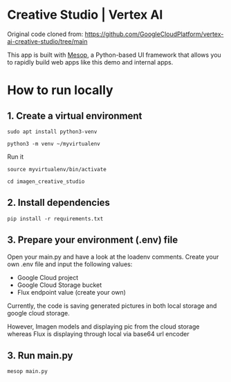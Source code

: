 # Creative Studio | Vertex AI

Original code cloned from: https://github.com/GoogleCloudPlatform/vertex-ai-creative-studio/tree/main

This app is built with [Mesop](https://google.github.io/mesop), a Python-based UI framework that allows you to rapidly build web apps like this demo and internal apps.

# How to run locally

## 1. Create a virtual environment
```
sudo apt install python3-venv
```
```
python3 -m venv ~/myvirtualenv
```

Run it
```
source myvirtualenv/bin/activate
```

```
cd imagen_creative_studio
```

## 2. Install dependencies
```
pip install -r requirements.txt
```

## 3. Prepare your environment (.env) file
Open your main.py and have a look at the loadenv comments.
Create your own .env file and input the following values:
- Google Cloud project
- Google Cloud Storage bucket
- Flux endpoint value (create your own)

Currently, the code is saving generated pictures in both local storage and google cloud storage.

However, Imagen models and displaying pic from the cloud storage whereas Flux is displaying through local via base64 url encoder

## 3. Run main.py
```
mesop main.py
```
